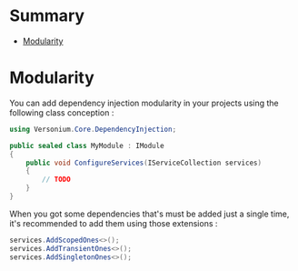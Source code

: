 # Summary
- [Modularity](#modularity)

# Modularity
You can add dependency injection modularity in your projects using the following class conception :

```cs
using Versonium.Core.DependencyInjection;

public sealed class MyModule : IModule
{
    public void ConfigureServices(IServiceCollection services)
    {
        // TODO
    }
}
```

When you got some dependencies that's must be added just a single time, it's recommended to add them using those extensions :

```cs
services.AddScopedOnes<>();
services.AddTransientOnes<>();
services.AddSingletonOnes<>();
```